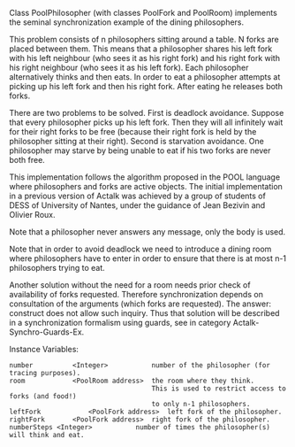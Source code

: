 Class PoolPhilosopher (with classes PoolFork and PoolRoom) implements the seminal synchronization example of the dining philosophers.

This problem consists of n philosophers sitting around a table. N forks are placed between them. This means that a philosopher shares his left fork with his left neighbour (who sees it as his right fork) and his right fork with his right neighbour (who sees it as his left fork).
Each philosopher alternatively thinks and then eats. In order to eat a philosopher attempts at picking up his left fork and then his right fork. After eating he releases both forks.

There are two problems to be solved.
First is deadlock avoidance. Suppose that every philosopher picks up his left fork. Then they will all infinitely wait for their right forks to be free (because their right fork is held by the philosopher sitting at their right).
Second is starvation avoidance. One philosopher may starve by being unable to eat if his two forks are never both free.

This implementation follows the algorithm proposed in the POOL language where philosophers and forks are active objects.
The initial implementation in a previous version of Actalk was achieved by a group of students of DESS of University of Nantes, under the guidance of Jean Bezivin and Olivier Roux.

Note that a philosopher never answers any message, only the body is used.

Note that in order to avoid deadlock we need to introduce a dining room where philosophers have to enter in order to ensure that there is at most n-1 philosophers trying to eat.

Another solution without the need for a room needs prior check of availability of forks requested. Therefore synchronization depends on consultation of the arguments (which forks are requested). The answer: construct does not allow such inquiry.
Thus that solution will be described in a synchronization formalism using guards, see in category Actalk-Synchro-Guards-Ex.

Instance Variables:

	number			<Integer>			number of the philosopher (for tracing purposes).
	room			<PoolRoom address>	the room where they think.
										This is used to restrict access to forks (and food!)
										to only n-1 philosophers.
	leftFork			<PoolFork address>	left fork of the philosopher.
	rightFork		<PoolFork address>	right fork of the philosopher.
	numberSteps	<Integer>			number of times the philosopher(s) will think and eat.